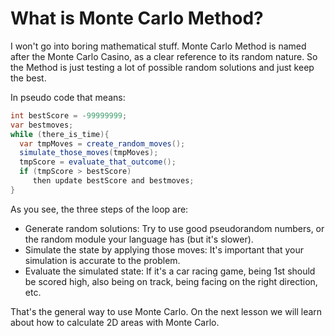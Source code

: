 # What is Monte Carlo Method?

I won't go into boring mathematical stuff. 
Monte Carlo Method is named after the Monte Carlo Casino, as a clear reference to its random nature. 
So the Method is just testing a lot of possible random solutions and just keep the best. 

In pseudo code that means:

```csharp
int bestScore = -99999999;
var bestmoves;
while (there_is_time){
  var tmpMoves = create_random_moves();
  simulate_those_moves(tmpMoves);
  tmpScore = evaluate_that_outcome();
  if (tmpScore > bestScore) 
     then update bestScore and bestmoves;
}
```

As you see, the three steps of the loop are:

- Generate random solutions: Try to use good pseudorandom numbers, or the random module your language has (but it's slower).
- Simulate the state by applying those moves: It's important that your simulation is accurate to the problem.
- Evaluate the simulated state: If it's a car racing game, being 1st should be scored high, also being on track, being facing on the right direction, etc.

That's the general way to use Monte Carlo. On the next lesson we will learn about how to calculate 2D areas with Monte Carlo.